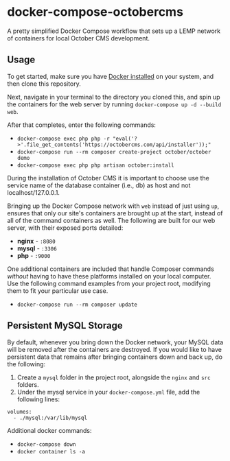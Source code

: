 # docker-compose-octobercms
A pretty simplified Docker Compose workflow that sets up a LEMP network of containers for local October CMS development.


## Usage

To get started, make sure you have [Docker installed](https://docs.docker.com/docker-for-mac/install/) on your system, and then clone this repository.

Next, navigate in your terminal to the directory you cloned this, and spin up the containers for the web server by running `docker-compose up -d --build web`.

After that completes, enter the following commands:
- `docker-compose exec php php -r "eval('?>'.file_get_contents('https://octobercms.com/api/installer'));"`
- `docker-compose run --rm composer create-project october/october demo`
- `docker-compose exec php php artisan october:install`

During the installation of October CMS it is important to choose use the service name of the database container (i.e., db) as host and not localhost/127.0.0.1. 


Bringing up the Docker Compose network with `web` instead of just using `up`, ensures that only our site's containers are brought up at the start, instead of all of the command containers as well. The following are built for our web server, with their exposed ports detailed:

- **nginx** - `:8080`
- **mysql** - `:3306`
- **php** - `:9000`

One additional containers are included that handle Composer commands *without* having to have these platforms installed on your local computer. Use the following command examples from your project root, modifying them to fit your particular use case.

- `docker-compose run --rm composer update`

## Persistent MySQL Storage

By default, whenever you bring down the Docker network, your MySQL data will be removed after the containers are destroyed. If you would like to have persistent data that remains after bringing containers down and back up, do the following:

1. Create a `mysql` folder in the project root, alongside the `nginx` and `src` folders.
2. Under the mysql service in your `docker-compose.yml` file, add the following lines:

```
volumes:
  - ./mysql:/var/lib/mysql
```

Additional docker commands:
- `docker-compose down`
- `docker container ls -a`

